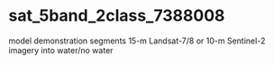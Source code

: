 # sat_5band_2class_7388008
model demonstration segments 15-m Landsat-7/8 or 10-m Sentinel-2 imagery into water/no water
